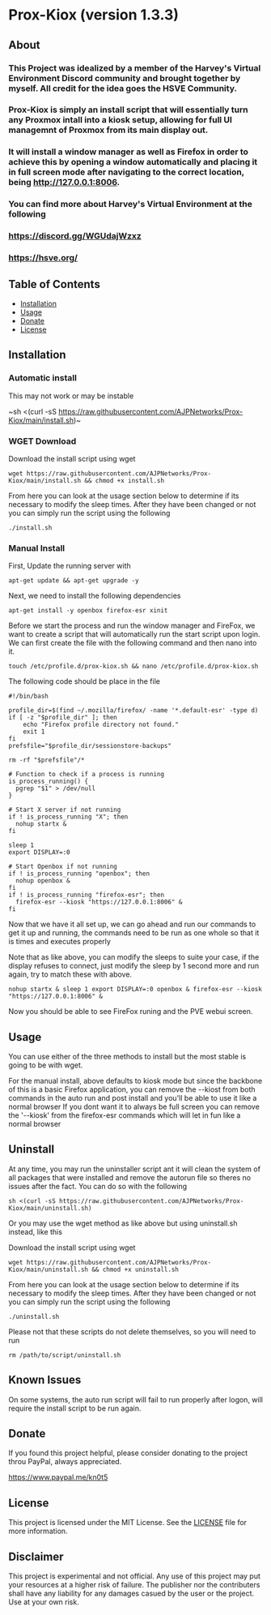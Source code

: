 # Prox-Kiox (version 1.3.3)

## About

### This Project was idealized by a member of the Harvey's Virtual Environment Discord community and brought together by myself.  All credit for the idea goes the HSVE Community. 
### Prox-Kiox is simply an install script that will essentially turn any Proxmox intall into a kiosk setup, allowing for full UI managemnt of Proxmox from its main display out. 
### It will install a window manager as well as Firefox in order to achieve this by opening a window automatically and placing it in full screen mode after navigating to the correct location, being http://127.0.0.1:8006.

### You can find more about Harvey's Virtual Environment at the following
### https://discord.gg/WGUdajWzxz
### https://hsve.org/



## Table of Contents

- [Installation](#installation)
- [Usage](#usage)
- [Donate](#donate)
- [License](#license)



## Installation

### Automatic install

This may not work or may be instable

~sh <(curl -sS https://raw.githubusercontent.com/AJPNetworks/Prox-Kiox/main/install.sh)~



### WGET Download

Download the install script using wget

``wget https://raw.githubusercontent.com/AJPNetworks/Prox-Kiox/main/install.sh && chmod +x install.sh``

From here you can look at the usage section below to determine if its necessary to modify the sleep times.
After they have been changed or not you can simply run the script using the following

``./install.sh``



### Manual Install

First, Update the running server with

``apt-get update && apt-get upgrade -y``

Next, we need to install the following dependencies

``apt-get install -y openbox firefox-esr xinit``

Before we start the process and run the window manager and FireFox, we want to create a script that will automatically run the start script upon login.
We can first create the file with the following command and then nano into it.

``touch /etc/profile.d/prox-kiox.sh && nano /etc/profile.d/prox-kiox.sh``

The following code should be place in the file

```
#!/bin/bash

profile_dir=$(find ~/.mozilla/firefox/ -name '*.default-esr' -type d)
if [ -z "$profile_dir" ]; then
    echo "Firefox profile directory not found."
    exit 1
fi
prefsfile="$profile_dir/sessionstore-backups"

rm -rf "$prefsfile"/*

# Function to check if a process is running
is_process_running() {
  pgrep "$1" > /dev/null
}

# Start X server if not running
if ! is_process_running "X"; then
  nohup startx &
fi

sleep 1
export DISPLAY=:0

# Start Openbox if not running
if ! is_process_running "openbox"; then
  nohup openbox &
fi
if ! is_process_running "firefox-esr"; then
  firefox-esr --kiosk "https://127.0.0.1:8006" &
fi
```

Now that we have it all set up, we can go ahead and run our commands to get it up and running, the commands need to be run as one whole so that it is times and executes properly

Note that as like above, you can modify the sleeps to suite your case, if the display refuses to connect, just modify the sleep by 1 second more and run again, try to match these with above.

``nohup startx & sleep 1 export DISPLAY=:0 openbox & firefox-esr --kiosk "https://127.0.0.1:8006" &``

Now you should be able to see FireFox runing and the PVE webui screen.



## Usage

You can use either of the three methods to install but the most stable is going to be with wget.

For the manual install, above defaults to kiosk mode but since the backbone of this is a basic Firefox application, you can remove the --kiost from both commands in the auto run and post install and you'll be able to use it like a normal browser
If you dont want it to always be full screen you can remove the '--kiosk' from the firefox-esr commands which will let in fun like a normal browser



## Uninstall

At any time, you may run the uninstaller script ant it will clean the system of all packages that were installed and remove the autorun file so theres no issues after the fact.  You can do so with the following

``sh <(curl -sS https://raw.githubusercontent.com/AJPNetworks/Prox-Kiox/main/uninstall.sh)``

Or you may use the wget method as like above but using uninstall.sh instead, like this

Download the install script using wget

``wget https://raw.githubusercontent.com/AJPNetworks/Prox-Kiox/main/uninstall.sh && chmod +x uninstall.sh``

From here you can look at the usage section below to determine if its necessary to modify the sleep times.
After they have been changed or not you can simply run the script using the following

``./uninstall.sh``

Please not that these scripts do not delete themselves, so you will need to run

``rm /path/to/script/uninstall.sh``


## Known Issues

On some systems, the auto run script will fail to run properly after logon, will require the install script to be run again.

## Donate

If you found this project helpful, please consider donating to the project throu PayPal, always appreciated.

https://www.paypal.me/kn0t5



## License

This project is licensed under the MIT License. See the [LICENSE](LICENSE) file for more information.



## Disclaimer

This project is experimental and not official.  Any use of this project may put your resources at a higher risk of failure.  The publisher nor the contributers shall have any liability for any damages casued by the user or the project.  Use at your own risk.

